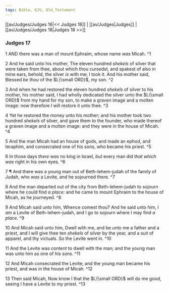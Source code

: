 ```yaml
---
tags: Bible, KJV, Old_Testament
---
```


[[av/Judges/Judges 16|<< Judges 16]] | [[av/Judges|Judges]] | [[av/Judges/Judges 18|Judges 18 >>]]

### Judges 17

1 AND there was a man of mount Ephraim, whose name _was_ Micah. ^1

2 And he said unto his mother, The eleven hundred _shekels_ of silver that were taken from thee, about which thou cursedst, and spakest of also in mine ears, behold, the silver _is_ with me; I took it. And his mother said, Blessed _be_ _thou_ of the $L{\small ORD}$, my son. ^2

3 And when he had restored the eleven hundred _shekels_ of silver to his mother, his mother said, I had wholly dedicated the silver unto the $L{\small ORD}$ from my hand for my son, to make a graven image and a molten image: now therefore I will restore it unto thee. ^3

4 Yet he restored the money unto his mother; and his mother took two hundred _shekels_ of silver, and gave them to the founder, who made thereof a graven image and a molten image: and they were in the house of Micah. ^4

5 And the man Micah had an house of gods, and made an ephod, and teraphim, and consecrated one of his sons, who became his priest. ^5

6 In those days _there_ _was_ no king in Israel, _but_ every man did _that_ _which_ _was_ right in his own eyes. ^6

7 ¶ And there was a young man out of Beth-lehem-judah of the family of Judah, who _was_ a Levite, and he sojourned there. ^7

8 And the man departed out of the city from Beth-lehem-judah to sojourn where he could find _a_ _place:_ and he came to mount Ephraim to the house of Micah, as he journeyed. ^8

9 And Micah said unto him, Whence comest thou? And he said unto him, I _am_ a Levite of Beth-lehem-judah, and I go to sojourn where I may find _a_ _place_. ^9

10 And Micah said unto him, Dwell with me, and be unto me a father and a priest, and I will give thee ten _shekels_ of silver by the year, and a suit of apparel, and thy victuals. So the Levite went in. ^10

11 And the Levite was content to dwell with the man; and the young man was unto him as one of his sons. ^11

12 And Micah consecrated the Levite; and the young man became his priest, and was in the house of Micah. ^12

13 Then said Micah, Now know I that the $L{\small ORD}$ will do me good, seeing I have a Levite to _my_ priest. ^13
